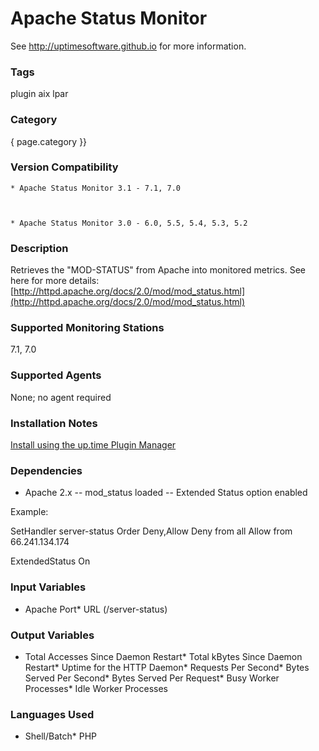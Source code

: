 # Apache Status Monitor

See http://uptimesoftware.github.io for more information.

### Tags 
 plugin   aix   lpar  

### Category

{ page.category }}

### Version Compatibility


  
    * Apache Status Monitor 3.1 - 7.1, 7.0
  

  
    * Apache Status Monitor 3.0 - 6.0, 5.5, 5.4, 5.3, 5.2
  


### Description
Retrieves the "MOD-STATUS" from Apache into monitored metrics. See here for more details: [http://httpd.apache.org/docs/2.0/mod/mod_status.html](http://httpd.apache.org/docs/2.0/mod/mod_status.html)


### Supported Monitoring Stations

7.1, 7.0

### Supported Agents
None; no agent required

### Installation Notes
<p><a href="https://github.com/uptimesoftware/uptime-plugin-manager">Install using the up.time Plugin Manager</a></p>


### Dependencies
<ul>
<li>Apache 2.x
-- mod_status loaded
-- Extended Status option enabled</li>
</ul>


<p>Example:</p>

<p>SetHandler server-status
Order Deny,Allow
Deny from all
Allow from 66.241.134.174</p>

<p>ExtendedStatus On</p>


### Input Variables
* Apache Port* URL (/server-status)

### Output Variables

* Total Accesses Since Daemon Restart* Total kBytes Since Daemon Restart* Uptime for the HTTP Daemon* Requests Per Second* Bytes Served Per Second* Bytes Served Per Request* Busy Worker Processes* Idle Worker Processes

### Languages Used
* Shell/Batch* PHP

